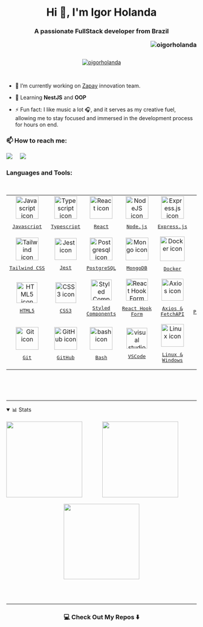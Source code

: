 <h1 align="center">Hi 👋, I'm Igor Holanda</h1>
<h3 align="center"><p align="center">A passionate FullStack developer from Brazil</p><img align="right" src="https://komarev.com/ghpvc/?username=oigorholanda&label=Profile%20views&color=ffb000&style=flat" alt="oigorholanda" /> 
</h3>
<br>
<br>

<p align="center"> 
  <a href="https://github.com/oigorholanda">
    <img src="https://github-profile-trophy.vercel.app/?username=oigorholanda&theme=gruvbox&rank=SECRET,SSS,SS,S,AAA,AA,A,B&column=-1&margin-w=15&no-frame=true" alt="oigorholanda" />
  </a>
</p>
<br>

* 🚗 I’m currently working on [Zapay](https://github.com/zapay-pagamentos) innovation team.

* 🌱 Learning **NestJS** and **OOP**

* ⚡ Fun fact: I like music a lot 🎧, and it serves as my creative fuel, allowing me to stay focused and immersed in the development process for hours on end.
<h3>
 📫 How to reach me:
</h3>
<a href="mailto:oigorholanda@gmail.com?subject=Hello%20Igor,%20From%20Github"><img src="https://img.shields.io/badge/gmail-%23D14836.svg?&style=for-the-badge&logo=gmail&logoColor=white" /></a>&nbsp;&nbsp;&nbsp;&nbsp;
<a target="_blank" href="https://www.linkedin.com/in/oigorholanda"><img src="https://img.shields.io/badge/linkedin-%230077B5.svg?&style=for-the-badge&logo=linkedin&logoColor=white" /></a>&nbsp;&nbsp;&nbsp;&nbsp;
<br/>


<h3 align="left">Languages and Tools:</h3>
<br/>
<table align="center">
  <tr>
    <td align="center">
      <a href="https://developer.mozilla.org/en-US/docs/Web/JavaScript/">
        <img src="https://skillicons.dev/icons?i=js" width="60px" alt="Javascript icon"/><br/>
            <pre>Javascript</pre>
      </a>
    </td>
    <td align="center">
      <a href="https://www.typescriptlang.org/">
        <img src="https://skillicons.dev/icons?i=ts" width="60px" alt="Typescript icon"/><br/>
            <pre>Typescript</pre>
      </a>
    </td>
    <td align="center">
      <a href="https://pt-br.reactjs.org/">
        <img src="https://cdn.jsdelivr.net/gh/devicons/devicon/icons/react/react-original.svg" width="60px" alt="React icon"/><br/>
            <pre>React</pre>
      </a>
    </td>
    <td align="center">
      <a href="https://nodejs.org">
        <img src="https://cdn.jsdelivr.net/gh/devicons/devicon/icons/nodejs/nodejs-original.svg" width="60px" alt="NodeJS icon"/><br/>
            <pre>Node.js</pre>
      </a>
    </td>
    <td align="center">
      <a href="https://expressjs.com/">
        <img src="https://skillicons.dev/icons?i=express" width="60px" alt="Express.js icon"/><br/>
            <pre>Express.js</pre>
      </a>
    </td>
    <td align="center">
      <a href="https://nextjs.org/">
        <img src="https://skillicons.dev/icons?i=nextjs" width="60px" alt="NextJS icon"/><br/>
            <pre>Next.js</pre>
      </a>
    </td>
  </tr>
  <tr>
    <td align="center">
      <a href="https://tailwindcss.com/">
      <img src="https://cdn.simpleicons.org/tailwindcss/06B6D4" width="60px" alt="Tailwind icon"/><br/>
          <pre>Tailwind CSS</pre>
      </a>
    </td>
  <td align="center">
      <a href="https://jestjs.io/">
        <img src="https://cdn.jsdelivr.net/gh/devicons/devicon/icons/jest/jest-plain.svg" height="58px" alt="Jest icon"/><br/>
            <pre>Jest</pre>
      </a>
    </td>
    <td align="center">
      <a href="https://www.postgresql.org/">
        <img src="https://cdn.jsdelivr.net/gh/devicons/devicon/icons/postgresql/postgresql-original.svg" width="60px" alt="Postgresql icon"/><br/>
            <pre>PostgreSQL</pre>
       </a>
    </td>
    <td align="center">
      <a href="https://www.mongodb.com/">
      <img src="https://cdn.jsdelivr.net/gh/devicons/devicon/icons/mongodb/mongodb-original.svg" width="60px" alt="Mongo icon"/><br/>
          <pre>MongoDB</pre>
      </a>
    </td>
    <td align="center">
      <a href="https://www.docker.com/">
        <img src="https://cdn.jsdelivr.net/gh/devicons/devicon/icons/docker/docker-original.svg" height="65px" alt="Docker icon"/><br/>
            <pre>Docker</pre>
      </a>
    </td>
        <td align="center">
      <a href="https://redis.io/">
      <img src="https://cdn.jsdelivr.net/gh/devicons/devicon/icons/redis/redis-original.svg" width="58px" alt="Redis icon"/><br/>
          <pre>Redis</pre>
      </a>
    </td>
  </tr>
  <tr>
    <td align="center">
      <a href="https://developer.mozilla.org/en-US/docs/Web/HTML/">
        <img src="https://skillicons.dev/icons?i=html" width="55px" alt="HTML5 icon"/><br/>
            <pre>HTML5</pre>
      </a>
    </td>
    <td align="center">
      <a href="https://developer.mozilla.org/en-US/docs/Web/CSS/">
        <img src="https://skillicons.dev/icons?i=css" width="55px" alt="CSS3 icon"/><br/>
            <pre>CSS3</pre>
      </a>
    </td>
      <td align="center">
      <a href="https://styled-components.com/">
        <img src="https://skillicons.dev/icons?i=styledcomponents" width="55px" alt="Styled Components icon"/><br/>
            <pre>Styled<br/>Components</pre>
      </a>
    </td>
    <td align="center">
      <a href="https://react-hook-form.com/">
        <img src="https://react-hook-form.com/images/logo/react-hook-form-logo-only.png" width="58px" alt="React Hook Form icon"/><br/>
            <pre>React Hook<br/>Form</pre>
      </a>
    </td>
    <td align="center">
      <a href="https://axios-http.com/docs/intro">
      <img src="https://i.ibb.co/305Zbht/axios.png" width="58px" alt="Axios icon"/><br/>
          <pre>Axios &<br/>FetchAPI</pre>
      </a>
    </td>
    <td align="center">
      <a href="https://prisma.io/">
        <img src="https://skillicons.dev/icons?i=prisma" width="60px" alt="prisma icon"/><br/>
            <pre>Prisma ORM</pre>
     </a>
    </td>
  </tr>
  <tr>
    <td align="center">
      <a href="https://git-scm.com/">
        <img src="https://cdn.jsdelivr.net/gh/devicons/devicon/icons/git/git-original.svg" width="60px" alt="Git icon"/><br/>
            <pre>Git</pre>
     </a>
    </td>
    <td align="center">
      <a href="https://github.com/">
        <img src="https://skillicons.dev/icons?i=github" width="60px" alt="GitHub icon"/><br/>
            <pre>GitHub</pre>
    <td align="center">
      <a href="https://ohmyz.sh/">
        <img src="https://cdn.simpleicons.org/gnubash/4EAA25" width="60px" alt="bash icon"/><br/>
            <pre>Bash</pre>
      </a>
    </td>
    <td align="center">
      <a href="https://code.visualstudio.com/">
        <img src="https://cdn.simpleicons.org/visualstudiocode/007ACC" width="55px" alt="visual studio code icon"/><br/>
            <pre>VSCode</pre>
      </a>
    </td>
    <td align="center">
      <a href="https://pop.system76.com/">
        <img src="https://skillicons.dev/icons?i=linux" width="60px" alt="Linux icon"/><br/>
            <pre>Linux &<br>Windows</pre>
      </a>
    </td>
    <td align="center">
      <a href="https://figma.com/">
        <img src="https://skillicons.dev/icons?i=figma" width="60px" alt="prisma icon"/><br/>
            <pre>Figma</pre>
     </a>
    </td>
  </tr>
</table>
<br/><br/><br/>

<hr>

<details open>
  <summary>📊 Stats</summary>
  <br/>
  <div align="center">
      <a href="https://github.com/oigorholanda">
    <img align="left" height="201px" src="https://github-readme-stats.vercel.app/api/top-langs?username=oigorholanda&langs_count=8&theme=vision-friendly-dark&layout=compact&hide_border=true&card_width=180&cache_seconds=14400" /></a>
  <a href="https://github.com/oigorholanda">
    <img align="center" height="201px" src="https://github-readme-stats.vercel.app/api?username=oigorholanda&theme=vision-friendly-dark&hide_border=true&show_icons=true&rank_icon=percentile&include_all_commits=true&count_private=true&custom_title=GitHub%20Stats&cache_seconds=14400" />
  </a>
<br/><br/>
  <a href="https://github.com/oigorholanda">
    <img align="center" height="200px" src="https://streak-stats.demolab.com?user=oigorholanda&theme=vision-friendly-dark&hide_border=true" />
  </a>
  
  <!--img align="center" src="https://github-readme-activity-graph.vercel.app/graph?username=oigorholanda&theme=tokyo-night&hide_border=true&show_icons=true&custom_title=Grafico%20de%20Contribuicao" /-->
</div>
<br/><br/><br/>
</details>
<hr>
<h3  align="center">💻 Check Out My Repos ⬇️ </h3>
<!--

- Repositorios dos cards:
  - https://github.com/anuraghazra/github-readme-stats;
  - https://github.com/Ashutosh00710/github-readme-activity-graph;
  - https://github.com/DenverCoder1/github-readme-streak-stats;
- Troféus: 
  - https://github.com/ryo-ma/github-profile-trophy
-->
